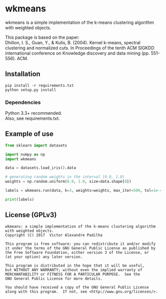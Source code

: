 # wkmeans

wkmeans is a simple implementation of the k-means clustering algorithm with weighted objects.

This package is based on the paper:  
Dhillon, I. S., Guan, Y., & Kulis, B. (2004). Kernel k-means, spectral clustering and normalized cuts.
In Proceedings of the tenth ACM SIGKDD international conference on Knowledge discovery and data mining
(pp. 551-556). ACM.

## Installation
    pip install -r requirements.txt
    python setup.py install

### Dependencies

Python 3.3+ recommended.  
Also, see requirements.txt.

## Example of use

```python
from sklearn import datasets

import numpy as np
import wkmeans

data = datasets.load_iris().data

# generating random weights in the interval [0.0, 1.0)
weights = np.random.uniform(0.0, 1.0, size=data.shape[0])

labels = wkmeans.run(data, k=3, weights=weights, max_iter=500, tol=1e-4)

print(labels)
```

## License (GPLv3)
    wkmeans: a simple implementation of the k-means clustering algorithm with weighted objects.
    Copyright (C) 2017  Victor Alexandre Padilha

    This program is free software: you can redistribute it and/or modify
    it under the terms of the GNU General Public License as published by
    the Free Software Foundation, either version 3 of the License, or
    (at your option) any later version.

    This program is distributed in the hope that it will be useful,
    but WITHOUT ANY WARRANTY; without even the implied warranty of
    MERCHANTABILITY or FITNESS FOR A PARTICULAR PURPOSE.  See the
    GNU General Public License for more details.

    You should have received a copy of the GNU General Public License
    along with this program.  If not, see <http://www.gnu.org/licenses/>.

